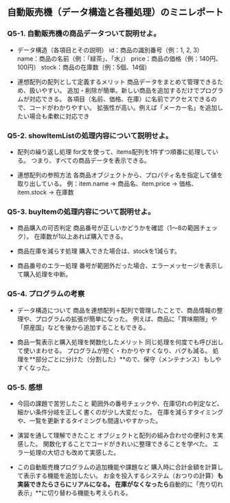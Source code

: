 ## 自動販売機（データ構造と各種処理）のミニレポート
### Q5-1. 自動販売機の商品データついて説明せよ。
* データ構造（各項目とその説明）
  id：商品の識別番号（例：1, 2, 3）
  name：商品の名前（例：「緑茶」、「水」）
  price：商品の価格（例：140円、100円）
  stock：商品の在庫数（例：5個、14個）

* 連想配列の配列として定義するメリット
  商品データをまとめて管理できるため、扱いやすい。
  追加・削除が簡単。新しい商品を追加するだけでプログラムが対応できる。
  各項目（名前、価格、在庫）に名前でアクセスできるので、コードがわかりやすい。
  拡張性が高い。例えば「メーカー名」を追加したい場合も柔軟に対応でき
  
### Q5-2. showItemListの処理内容について説明せよ。
* 配列の繰り返し処理
  for文を使って、items配列を1件ずつ順番に処理している。
  つまり、すべての商品データを表示できる。
  
* 連想配列の参照方法
  各商品オブジェクトから、プロパティ名を指定して値を取り出している。
  例：item.name → 商品名、item.price → 価格、item.stock → 在庫数
  
### Q5-3. buyItemの処理内容について説明せよ。
* 商品購入の可否判定
  商品番号が正しいかどうかを確認（1〜8の範囲チェック）。
  在庫数が1以上あれば購入できる。
  
* 商品在庫を減らす処理
  購入できた場合は、stockを1減らす。
  
* 商品番号のエラー処理
  番号が範囲外だった場合、エラーメッセージを表示して購入処理を中断。
  
### Q5-4. プログラムの考察
* データ構造について
  商品を連想配列＋配列で管理したことで、商品情報の整理や、プログラムの拡張が簡単になった。
  例えば、商品に「賞味期限」や「原産国」などを後から追加することもできる。
  
* 商品一覧表示と購入処理を関数化したメリット
  同じ処理を何度でも呼び出して使いまわせる。
  プログラムが短く・わかりやすくなり、バグも減る。
  処理を**部分ごとに分けた（分割した）**ので、保守（メンテナンス）もしやすくなった。
### Q5-5. 感想
* 今回の課題で苦労したこと
  範囲外の番号チェックや、在庫切れの判定など、細かい条件分岐を正しく書くのが少し大変だった。
  在庫を減らすタイミングや、一覧を更新するタイミングも間違いやすかった。
  
* 演習を通して理解できたこと
  オブジェクトと配列の組み合わせの便利さを実感した。
  関数化することでコードがきれいに整理できることを学べた。
  エラー処理の大切さも改めて実感した。
  
* この自動販売機プログラムの追加機能や課題など
  購入時に合計金額を計算して表示する機能を追加したい。
  お金を投入するシステム（おつりの計算）**も実装できたらさらにリアルになる。
  在庫がなくなったら**自動的に「売り切れ表示」**に切り替わる機能も考えられる。
